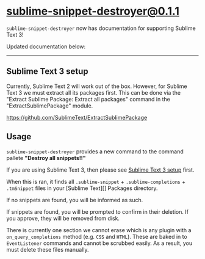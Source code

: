 # sublime-snippet-destroyer@0.1.1
`sublime-snippet-destroyer` now has documentation for supporting Sublime Text 3!

Updated documentation below:

--------------------------------

## Sublime Text 3 setup
Currently, Sublime Text 2 will work out of the box. However, for Sublime Text 3 we must extract all its packages first. This can be done via the "Extract Sublime Package: Extract all packages" command in the "ExtractSublimePackage" module.

https://github.com/SublimeText/ExtractSublimePackage

## Usage
`sublime-snippet-destroyer` provides a new command to the command pallete **"Destroy all snippets!!"**

If you are using Sublime Text 3, then please see [Sublime Text 3 setup](#sublime-text-3-setup) first.

When this is ran, it finds all `.sublime-snippet` + `.sublime-completions` + `.tmSnippet` files in your [Sublime Text][] Packages directory.

If no snippets are found, you will be informed as such.

If snippets are found, you will be prompted to confirm in their deletion. If you approve, they will be removed from disk.

There is currently one section we cannot erase which is any plugin with a `on_query_completions` method (e.g. `CSS` and `HTML`). These are baked in to `EventListener` commands and cannot be scrubbed easily. As a result, you must delete these files manually.
